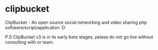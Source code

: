 clipbucket
==========

ClipBucket - An open source social networking and video sharing php software/script/application :D

P.S ClipBucket v3 is in its early beta stages, pelase do not go live without consulting with or team.